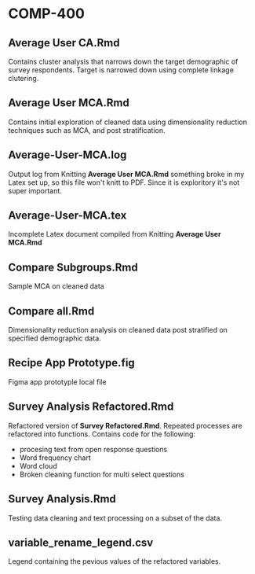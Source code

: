 # COMP-400

## Average User CA.Rmd
Contains cluster analysis that narrows down the target demographic of survey respondents. Target is narrowed down using complete linkage clutering. 

## Average User MCA.Rmd
Contains initial exploration of cleaned data using dimensionality reduction techniques such as MCA, and post stratification.


## Average-User-MCA.log
Output log from Knitting **Average User MCA.Rmd** something broke in my Latex set up, so this file won't knitt to PDF. Since it is exploritory it's not super important.

## Average-User-MCA.tex
Incomplete Latex document compiled from  Knitting **Average User MCA.Rmd**

## Compare Subgroups.Rmd 
Sample MCA on cleaned data

## Compare all.Rmd
Dimensionality reduction analysis on cleaned data post stratified on specified demographic data.

## Recipe App Prototype.fig
Figma app prototyple local file

## Survey Analysis Refactored.Rmd
Refactored version of **Survey Refactored.Rmd**. Repeated processes are refactored into functions. Contains code for the following:
- procesing text from open response questions
- Word frequency chart
- Word cloud
- Broken cleaning function for multi select questions

## Survey Analysis.Rmd
Testing data cleaning and text processing on a subset of the data.

## variable_rename_legend.csv 
Legend containing the pevious values of the refactored variables.
